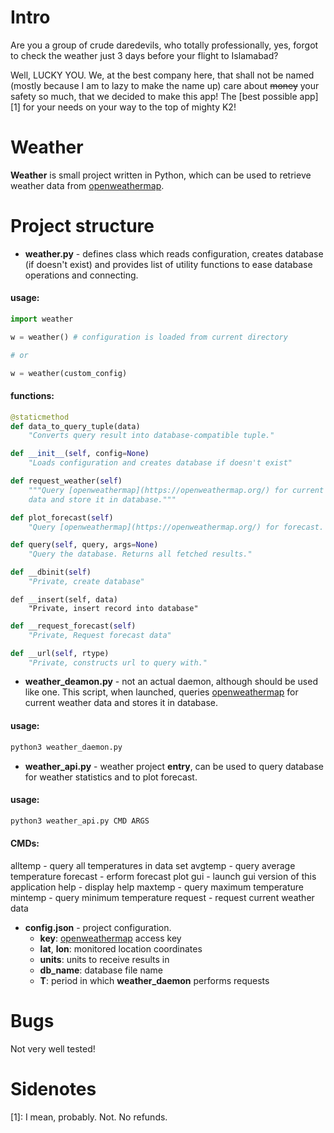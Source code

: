 # Intro

Are you a group of crude daredevils, who totally professionally, yes,
forgot to check the weather just 3 days before your flight to Islamabad?

Well, LUCKY YOU.
We, at the best company here, that shall not be named (mostly because I am
to lazy to make the name up) care about ~~money~~ your safety so much, that
we decided to make this app! The [best possible app][1] for your needs on your
way to the top of mighty K2!

# Weather

__Weather__ is small project written in Python, which can be used to retrieve
weather data from [openweathermap](https://openweathermap.org/).

# Project structure

- __weather.py__ - defines class which reads configuration, creates database
(if doesn't exist) and provides list of utility functions to ease database
operations and connecting.

#### usage:

```python
import weather

w = weather() # configuration is loaded from current directory

# or

w = weather(custom_config)
```

#### functions:

```python
@staticmethod
def data_to_query_tuple(data)
	"Converts query result into database-compatible tuple."
```

```python
def __init__(self, config=None)
	"Loads configuration and creates database if doesn't exist"
```

```python
def request_weather(self)
	"""Query [openweathermap](https://openweathermap.org/) for current weather
	data and store it in database."""
```

```python
def plot_forecast(self)
	"Query [openweathermap](https://openweathermap.org/) for forecast.
```

```python
def query(self, query, args=None)
	"Query the database. Returns all fetched results."
```

```python
def __dbinit(self)
	"Private, create database"
```

```pytohn
def __insert(self, data)
	"Private, insert record into database"
```

```python
def __request_forecast(self)
	"Private, Request forecast data"
```

```python
def __url(self, rtype)
	"Private, constructs url to query with."
```

- __weather\_deamon.py__ - not an actual daemon, although should be used like
one. This script, when launched, queries
[openweathermap](https://openweathermap.org/) for current weather data and
stores it in database.

#### usage:

```sh
python3 weather_daemon.py
```

- __weather\_api.py__ - weather project __entry__, can be used to query
database for weather statistics and to plot forecast.

#### usage:

```sh
python3 weather_api.py CMD ARGS
```

#### CMDs:

alltemp  - query all temperatures in data set
avgtemp  - query average temperature
forecast - erform forecast plot
gui      - launch gui version of this application
help     - display help
maxtemp  - query maximum temperature
mintemp  - query minimum temperature
request  - request current weather data

- __config.json__ - project configuration.
	- __key__: [openweathermap](https://openweathermap.org/) access key
	- __lat__, __lon__: monitored location coordinates
	- __units__: units to receive results in
	- __db\_name__: database file name
	- __T__: period in which __weather\_daemon__ performs requests

# Bugs

Not very well tested!

# Sidenotes

[1]: I mean, probably. Not. No refunds.

